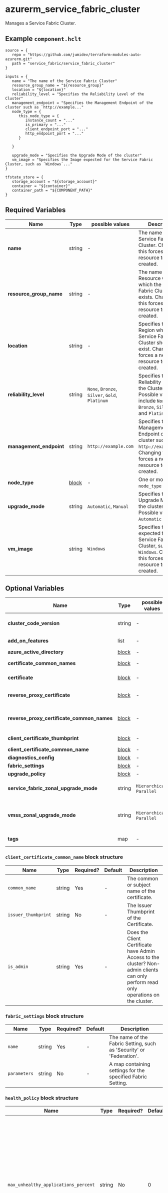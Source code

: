 # azurerm_service_fabric_cluster

Manages a Service Fabric Cluster.

## Example `component.hclt`

```hcl
source = {
   repo = "https://github.com/jumidev/terraform-modules-auto-azurerm.git"   
   path = "service_fabric/service_fabric_cluster"   
}

inputs = {
   name = "The name of the Service Fabric Cluster"   
   resource_group_name = "${resource_group}"   
   location = "${location}"   
   reliability_level = "Specifies the Reliability Level of the Cluster"   
   management_endpoint = "Specifies the Management Endpoint of the cluster such as `http://example..."   
   node_type = {
      this_node_type = {
         instance_count = "..."         
         is_primary = "..."         
         client_endpoint_port = "..."         
         http_endpoint_port = "..."         
      }
      
   }
   
   upgrade_mode = "Specifies the Upgrade Mode of the cluster"   
   vm_image = "Specifies the Image expected for the Service Fabric Cluster, such as `Windows`..."   
}

tfstate_store = {
   storage_account = "${storage_account}"   
   container = "${container}"   
   container_path = "${COMPONENT_PATH}"   
}

```

## Required Variables

| Name | Type |  possible values |  Description |
| ---- | --------- |  ----------- | ----------- |
| **name** | string |  -  |  The name of the Service Fabric Cluster. Changing this forces a new resource to be created. | 
| **resource_group_name** | string |  -  |  The name of the Resource Group in which the Service Fabric Cluster exists. Changing this forces a new resource to be created. | 
| **location** | string |  -  |  Specifies the Azure Region where the Service Fabric Cluster should exist. Changing this forces a new resource to be created. | 
| **reliability_level** | string |  `None`, `Bronze`, `Silver`, `Gold`, `Platinum`  |  Specifies the Reliability Level of the Cluster. Possible values include `None`, `Bronze`, `Silver`, `Gold` and `Platinum`. | 
| **management_endpoint** | string |  `http://example.com`  |  Specifies the Management Endpoint of the cluster such as `http://example.com`. Changing this forces a new resource to be created. | 
| **node_type** | [block](#node_type-block-structure) |  -  |  One or more `node_type` blocks. | 
| **upgrade_mode** | string |  `Automatic`, `Manual`  |  Specifies the Upgrade Mode of the cluster. Possible values are `Automatic` or `Manual`. | 
| **vm_image** | string |  `Windows`  |  Specifies the Image expected for the Service Fabric Cluster, such as `Windows`. Changing this forces a new resource to be created. | 

## Optional Variables

| Name | Type |  possible values |  Description |
| ---- | --------- |  ----------- | ----------- |
| **cluster_code_version** | string |  -  |  Required if Upgrade Mode set to `Manual`, Specifies the Version of the Cluster Code of the cluster. | 
| **add_on_features** | list |  -  |  A List of one or more features which should be enabled, such as `DnsService`. | 
| **azure_active_directory** | [block](#azure_active_directory-block-structure) |  -  |  An `azure_active_directory` block. | 
| **certificate_common_names** | [block](#certificate_common_names-block-structure) |  -  |  A `certificate_common_names` block. Conflicts with `certificate`. | 
| **certificate** | [block](#certificate-block-structure) |  -  |  A `certificate` block. Conflicts with `certificate_common_names`. | 
| **reverse_proxy_certificate** | [block](#reverse_proxy_certificate-block-structure) |  -  |  A `reverse_proxy_certificate` block. Conflicts with `reverse_proxy_certificate_common_names`. | 
| **reverse_proxy_certificate_common_names** | [block](#reverse_proxy_certificate_common_names-block-structure) |  -  |  A `reverse_proxy_certificate_common_names` block. Conflicts with `reverse_proxy_certificate`. | 
| **client_certificate_thumbprint** | [block](#client_certificate_thumbprint-block-structure) |  -  |  One or more `client_certificate_thumbprint` blocks. | 
| **client_certificate_common_name** | [block](#client_certificate_common_name-block-structure) |  -  |  A `client_certificate_common_name` block. | 
| **diagnostics_config** | [block](#diagnostics_config-block-structure) |  -  |  A `diagnostics_config` block. | 
| **fabric_settings** | [block](#fabric_settings-block-structure) |  -  |  One or more `fabric_settings` blocks. | 
| **upgrade_policy** | [block](#upgrade_policy-block-structure) |  -  |  A `upgrade_policy` block. | 
| **service_fabric_zonal_upgrade_mode** | string |  `Hierarchical`, `Parallel`  |  Specifies the logical grouping of VMs in upgrade domains. Possible values are `Hierarchical` or `Parallel`. | 
| **vmss_zonal_upgrade_mode** | string |  `Hierarchical`, `Parallel`  |  Specifies the upgrade mode for the virtual machine scale set updates that happen in all availability zones at once. Possible values are `Hierarchical` or `Parallel`. | 
| **tags** | map |  -  |  A mapping of tags to assign to the resource. | 

### `client_certificate_common_name` block structure

| Name | Type | Required? | Default | Description |
| ---- | ---- | --------- | ------- | ----------- |
| `common_name` | string | Yes | - | The common or subject name of the certificate. |
| `issuer_thumbprint` | string | No | - | The Issuer Thumbprint of the Certificate. |
| `is_admin` | string | Yes | - | Does the Client Certificate have Admin Access to the cluster? Non-admin clients can only perform read only operations on the cluster. |

### `fabric_settings` block structure

| Name | Type | Required? | Default | Description |
| ---- | ---- | --------- | ------- | ----------- |
| `name` | string | Yes | - | The name of the Fabric Setting, such as 'Security' or 'Federation'. |
| `parameters` | string | No | - | A map containing settings for the specified Fabric Setting. |

### `health_policy` block structure

| Name | Type | Required? | Default | Description |
| ---- | ---- | --------- | ------- | ----------- |
| `max_unhealthy_applications_percent` | string | No | 0 | Specifies the maximum tolerated percentage of applications that can have aggregated health state of error. If the upgrade exceeds this percentage, the cluster is unhealthy. Defaults to '0'. |
| `max_unhealthy_nodes_percent` | string | No | 0 | Specifies the maximum tolerated percentage of nodes that can have aggregated health states of error. If an upgrade exceeds this percentage, the cluster is unhealthy. Defaults to '0'. |

### `common_names` block structure

| Name | Type | Required? | Default | Description |
| ---- | ---- | --------- | ------- | ----------- |
| `certificate_common_name` | string | Yes | - | The common or subject name of the certificate. |
| `certificate_issuer_thumbprint` | string | No | - | The Issuer Thumbprint of the Certificate. |

### `azure_active_directory` block structure

| Name | Type | Required? | Default | Description |
| ---- | ---- | --------- | ------- | ----------- |
| `tenant_id` | string | Yes | - | The Azure Active Directory Tenant ID. |
| `cluster_application_id` | string | Yes | - | The Azure Active Directory Cluster Application ID. |
| `client_application_id` | string | Yes | - | The Azure Active Directory Client ID which should be used for the Client Application. |

### `reverse_proxy_certificate_common_names` block structure

| Name | Type | Required? | Default | Description |
| ---- | ---- | --------- | ------- | ----------- |
| `common_names` | [block](#common_names-block-structure) | Yes | - | A 'common_names' block. |
| `x509_store_name` | string | Yes | - | The X509 Store where the Certificate Exists, such as 'My'. |

### `certificate` block structure

| Name | Type | Required? | Default | Description |
| ---- | ---- | --------- | ------- | ----------- |
| `thumbprint` | string | Yes | - | The Thumbprint of the Certificate. |
| `thumbprint_secondary` | string | No | - | The Secondary Thumbprint of the Certificate. |
| `x509_store_name` | string | Yes | - | The X509 Store where the Certificate Exists, such as 'My'. |

### `delta_health_policy` block structure

| Name | Type | Required? | Default | Description |
| ---- | ---- | --------- | ------- | ----------- |
| `max_delta_unhealthy_applications_percent` | string | No | 0 | Specifies the maximum tolerated percentage of delta unhealthy applications that can have aggregated health states of error. If the current unhealthy applications do not respect the percentage relative to the state at the beginning of the upgrade, the cluster is unhealthy. Defaults to '0'. |
| `max_delta_unhealthy_nodes_percent` | string | No | 0 | Specifies the maximum tolerated percentage of delta unhealthy nodes that can have aggregated health states of error. If the current unhealthy nodes do not respect the percentage relative to the state at the beginning of the upgrade, the cluster is unhealthy. Defaults to '0'. |
| `max_upgrade_domain_delta_unhealthy_nodes_percent` | string | No | 0 | Specifies the maximum tolerated percentage of upgrade domain delta unhealthy nodes that can have aggregated health state of error. If there is any upgrade domain where the current unhealthy nodes do not respect the percentage relative to the state at the beginning of the upgrade, the cluster is unhealthy. Defaults to '0'. |

### `application_ports` block structure

| Name | Type | Required? | Default | Description |
| ---- | ---- | --------- | ------- | ----------- |
| `start_port` | string | Yes | - | The start of the Application Port Range on this Node Type. |
| `end_port` | string | Yes | - | The end of the Application Port Range on this Node Type. |

### `certificate_common_names` block structure

| Name | Type | Required? | Default | Description |
| ---- | ---- | --------- | ------- | ----------- |
| `common_names` | [block](#common_names-block-structure) | Yes | - | A 'common_names' block. |
| `x509_store_name` | string | Yes | - | The X509 Store where the Certificate Exists, such as 'My'. |

### `diagnostics_config` block structure

| Name | Type | Required? | Default | Description |
| ---- | ---- | --------- | ------- | ----------- |
| `storage_account_name` | string | Yes | - | The name of the Storage Account where the Diagnostics should be sent to. |
| `protected_account_key_name` | string | Yes | - | The protected diagnostics storage key name, such as 'StorageAccountKey1'. |
| `blob_endpoint` | string | Yes | - | The Blob Endpoint of the Storage Account. |
| `queue_endpoint` | string | Yes | - | The Queue Endpoint of the Storage Account. |
| `table_endpoint` | string | Yes | - | The Table Endpoint of the Storage Account. |

### `upgrade_policy` block structure

| Name | Type | Required? | Default | Description |
| ---- | ---- | --------- | ------- | ----------- |
| `force_restart_enabled` | bool | No | - | Indicates whether to restart the Service Fabric node even if only dynamic configurations have changed. |
| `health_check_retry_timeout` | string | No | 00:45:00 | Specifies the duration, in 'hh:mm:ss' string format, after which Service Fabric retries the health check if the previous health check fails. Defaults to '00:45:00'. |
| `health_check_stable_duration` | string | No | 00:01:00 | Specifies the duration, in 'hh:mm:ss' string format, that Service Fabric waits in order to verify that the cluster is stable before it continues to the next upgrade domain or completes the upgrade. This wait duration prevents undetected changes of health right after the health check is performed. Defaults to '00:01:00'. |
| `health_check_wait_duration` | string | No | 00:00:30 | Specifies the duration, in 'hh:mm:ss' string format, that Service Fabric waits before it performs the initial health check after it finishes the upgrade on the upgrade domain. Defaults to '00:00:30'. |
| `upgrade_domain_timeout` | string | No | 02:00:00 | Specifies the duration, in 'hh:mm:ss' string format, that Service Fabric takes to upgrade a single upgrade domain. After this period, the upgrade fails. Defaults to '02:00:00'. |
| `upgrade_replica_set_check_timeout` | string | No | 10675199.02:48:05.4775807 | Specifies the duration, in 'hh:mm:ss' string format, that Service Fabric waits for a replica set to reconfigure into a safe state, if it is not already in a safe state, before Service Fabric proceeds with the upgrade. Defaults to '10675199.02:48:05.4775807'. |
| `upgrade_timeout` | string | No | 12:00:00 | Specifies the duration, in 'hh:mm:ss' string format, that Service Fabric takes for the entire upgrade. After this period, the upgrade fails. Defaults to '12:00:00'. |
| `health_policy` | [block](#health_policy-block-structure) | No | - | A 'health_policy' block |
| `delta_health_policy` | [block](#delta_health_policy-block-structure) | No | - | A 'delta_health_policy' block |

### `ephemeral_ports` block structure

| Name | Type | Required? | Default | Description |
| ---- | ---- | --------- | ------- | ----------- |
| `start_port` | string | Yes | - | The start of the Ephemeral Port Range on this Node Type. |
| `end_port` | string | Yes | - | The end of the Ephemeral Port Range on this Node Type. |

### `client_certificate_thumbprint` block structure

| Name | Type | Required? | Default | Description |
| ---- | ---- | --------- | ------- | ----------- |
| `thumbprint` | string | Yes | - | The Thumbprint associated with the Client Certificate. |
| `is_admin` | string | Yes | - | Does the Client Certificate have Admin Access to the cluster? Non-admin clients can only perform read only operations on the cluster. |

### `reverse_proxy_certificate` block structure

| Name | Type | Required? | Default | Description |
| ---- | ---- | --------- | ------- | ----------- |
| `thumbprint` | string | Yes | - | The Thumbprint of the Certificate. |
| `thumbprint_secondary` | string | No | - | The Secondary Thumbprint of the Certificate. |
| `x509_store_name` | string | Yes | - | The X509 Store where the Certificate Exists, such as 'My'. |

### `node_type` block structure

| Name | Type | Required? | Default | Description |
| ---- | ---- | --------- | ------- | ----------- |
| `name` | string | Yes | - | The name of the Node Type. |
| `placement_properties` | string | No | - | The placement tags applied to nodes in the node type, which can be used to indicate where certain services (workload) should run. |
| `capacities` | string | No | - | The capacity tags applied to the nodes in the node type, the cluster resource manager uses these tags to understand how much resource a node has. |
| `instance_count` | number | Yes | - | The number of nodes for this Node Type. |
| `is_primary` | bool | Yes | - | Is this the Primary Node Type? |
| `is_stateless` | string | No | - | Should this node type run only stateless services? |
| `multiple_availability_zones` | string | No | - | Does this node type span availability zones? |
| `client_endpoint_port` | string | Yes | - | The Port used for the Client Endpoint for this Node Type. |
| `http_endpoint_port` | string | Yes | - | The Port used for the HTTP Endpoint for this Node Type. |
| `durability_level` | string | No | Bronze | The Durability Level for this Node Type. Possible values include 'Bronze', 'Gold' and 'Silver'. Defaults to 'Bronze'. |
| `application_ports` | [block](#application_ports-block-structure) | No | - | A 'application_ports' block. |
| `ephemeral_ports` | [block](#ephemeral_ports-block-structure) | No | - | A 'ephemeral_ports' block. |
| `reverse_proxy_endpoint_port` | string | No | - | The Port used for the Reverse Proxy Endpoint for this Node Type. Changing this will upgrade the cluster. |



## Outputs

| Name | Type | Sensitive? | Description |
| ---- | ---- | --------- | --------- |
| **id** | string | No  | The ID of the Service Fabric Cluster. | 
| **cluster_endpoint** | string | No  | The Cluster Endpoint for this Service Fabric Cluster. | 

Additionally, all variables are provided as outputs.
